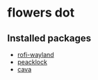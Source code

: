 # flowers dot


## Installed packages
- [rofi-wayland](https://github.com/lbonn/rofi)
- [peacklock](https://github.com/octobanana/peaclock)
- [cava](https://github.com/karlstav/cava)
